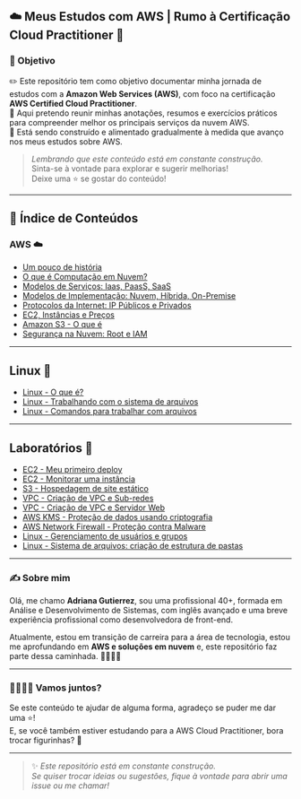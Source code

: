 ## ☁️ Meus Estudos com AWS | Rumo à Certificação Cloud Practitioner 🚀

### 🎯 Objetivo  

✏️ Este repositório tem como objetivo documentar minha jornada de estudos com a **Amazon Web Services (AWS)**, com foco na certificação **AWS Certified Cloud Practitioner**.  
📝 Aqui pretendo reunir minhas anotações, resumos e exercícios práticos para compreender melhor os principais serviços da nuvem AWS.  
🚧 Está sendo construído e alimentado gradualmente à medida que avanço nos meus estudos sobre AWS.  

> *Lembrando que este conteúdo está em constante construção.*  
> Sinta-se à vontade para explorar e sugerir melhorias!  
> Deixe uma ⭐ se gostar do conteúdo!  

---

## 📒 Índice de Conteúdos

### AWS ☁️

- [Um pouco de história](https://github.com/DrikaDev/Estudando-AWS-Cloud-Practitioner/blob/main/Um%20pouco%20de%20hist%C3%B3ria.md)
- [O que é Computação em Nuvem?](https://github.com/DrikaDev/Estudando-AWS-Cloud-Practitioner/blob/main/O%20que%20%C3%A9%20computa%C3%A7%C3%A3o%20em%20nuvem.md)  
- [Modelos de Serviços: Iaas, PaasS, SaaS](https://github.com/DrikaDev/Estudando-AWS-Cloud-Practitioner/blob/main/Modelos%20de%20Servi%C3%A7o%3A%20IaaS%2C%20PaaS%2C%20SaaS.md)  
- [Modelos de Implementação: Nuvem, Híbrida, On-Premise](https://github.com/DrikaDev/Estudando-AWS-Cloud-Practitioner/blob/main/Modelos%20de%20implementa%C3%A7%C3%A3o:%20nuvem,%20h%C3%ADbrida,%20on-primise.md)  
- [Protocolos da Internet: IP Públicos e Privados](https://github.com/DrikaDev/Estudando-AWS-Cloud-Practitioner/blob/main/Protocolos%20da%20Internet%20-%20enderecos%20IP%20publicos%20e%20privados.md)
- [EC2, Instâncias e Preços](https://github.com/DrikaDev/Estudando-AWS-Cloud-Practitioner/blob/main/EC2%2C%20Inst%C3%A2ncias%20e%20Pre%C3%A7os.md)  
- [Amazon S3 - O que é](https://github.com/DrikaDev/Estudando-AWS-Cloud-Practitioner/blob/main/Amazon%20S3%20-%20O%20que%20%C3%A9.md)  
- [Segurança na Nuvem: Root e IAM](https://github.com/DrikaDev/Estudando-AWS-Cloud-Practitioner/blob/main/Seguran%C3%A7a%20na%20Nuvem%3A%20Root%20e%20IAM.md)

---

## Linux 🐧
- [Linux - O que é?](https://github.com/DrikaDev/Estudando-AWS-Cloud-Practitioner/blob/main/Linux%20-%20O%20que%20%C3%A9.md)
- [Linux - Trabalhando com o sistema de arquivos](https://github.com/DrikaDev/Estudando-AWS-Cloud-Practitioner/blob/main/Linux%20-%20Trabalhando%20com%20o%20sistema%20de%20arquivos.md)
- [Linux - Comandos para trabalhar com arquivos](https://github.com/DrikaDev/Estudando-AWS-Cloud-Practitioner/blob/main/Linux%20-%20Comandos%20para%20trabalhar%20com%20arquivos.md)

---

## Laboratórios 🧪  
- [EC2 - Meu primeiro deploy](https://github.com/DrikaDev/Estudando-AWS-Cloud-Practitioner/blob/main/EC2%20-%20Lab.%20Meu%20primeiro%20deploy.md)
- [EC2 - Monitorar uma instância](https://github.com/DrikaDev/Estudando-AWS-Cloud-Practitioner/blob/main/Lab%20-%20Monitorar%20uma%20inst%C3%A2ncia%20do%20EC2.md)
- [S3 - Hospedagem de site estático](https://github.com/DrikaDev/Estudando-AWS-Cloud-Practitioner/blob/main/S3%20-%20Lab.%20Hospedar%20um%20Site%20Est%C3%A1tico.md)  
- [VPC - Criação de VPC e Sub-redes](https://github.com/DrikaDev/Estudando-AWS-Cloud-Practitioner/blob/main/VPC%20-%20Lab.%20Criar%20VPC%20e%20sub-redes.md) 
- [VPC - Criação de VPC e Servidor Web](https://github.com/DrikaDev/Estudando-AWS-Cloud-Practitioner/blob/main/Lab%20-%20Criar%20uma%20VPC%20e%20iniciar%20um%20servidor%20Web.md) 
- [AWS KMS - Proteção de dados usando criptografia](https://github.com/DrikaDev/Estudando-AWS-Cloud-Practitioner/blob/main/Lab%20-%20Prote%C3%A7%C3%A3o%20de%20dados%20usando%20criptografia.md)
- [AWS Network Firewall - Proteção contra Malware](https://github.com/DrikaDev/Estudando-AWS-Cloud-Practitioner/blob/main/Lab%20-%20Prote%C3%A7%C3%A3o%20contra%20malware.md)
- [Linux - Gerenciamento de usuários e grupos](https://github.com/DrikaDev/Estudando-AWS-Cloud-Practitioner/blob/main/Lab%20-%20Gerenciamento%20de%20usu%C3%A1rios%20e%20grupos.md)
- [Linux - Sistema de arquivos: criação de estrutura de pastas](https://github.com/DrikaDev/Estudando-AWS-Cloud-Practitioner/blob/main/Lab%20-%20Cria%C3%A7%C3%A3o%20de%20estrutura%20de%20pastas.md)

---

### ✍️ Sobre mim

Olá, me chamo **Adriana Gutierrez**, sou uma profissional 40+, formada em Análise e Desenvolvimento de Sistemas, com inglês avançado e uma breve experiência profissional como desenvolvedora de front-end. 

Atualmente, estou em transição de carreira para a área de tecnologia, estou me aprofundando em **AWS e soluções em nuvem** e, este repositório faz parte dessa caminhada. 🚶🏻‍♀️‍➡️

---

### 🫱🏻‍🫲🏼 Vamos juntos?

Se este conteúdo te ajudar de alguma forma, agradeço se puder me dar uma ⭐!  
E, se você também estiver estudando para a AWS Cloud Practitioner, bora trocar figurinhas? 🤩

---

> ✨ *Este repositório está em constante construção.  
Se quiser trocar ideias ou sugestões, fique à vontade para abrir uma issue ou me chamar!*  
